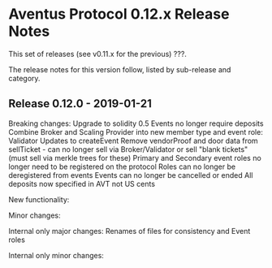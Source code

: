 # Aventus Protocol 0.12.x Release Notes

This set of releases (see v0.11.x for the previous) ???.

The release notes for this version follow, listed by sub-release and category.

## Release 0.12.0 - 2019-01-21

Breaking changes:
Upgrade to solidity 0.5
Events no longer require deposits
Combine Broker and Scaling Provider into new member type and event role: Validator
Updates to createEvent
Remove vendorProof and door data from sellTicket - can no longer sell via Broker/Validator or sell "blank tickets" (must sell via merkle trees for these)
Primary and Secondary event roles no longer need to be registered on the protocol
Roles can no longer be deregistered from events
Events can no longer be cancelled or ended
All deposits now specified in AVT not US cents

New functionality:

Minor changes:

Internal only major changes:
Renames of files for consistency and Event roles

Internal only minor changes:
